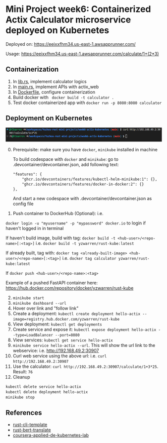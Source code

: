 # Mini Project week6: Containerized Actix Calculator microservice deployed on Kubernetes
Deployed on: https://eeixxfhm34.us-east-1.awsapprunner.com/

Usage: https://eeixxfhm34.us-east-1.awsapprunner.com/calculate/1+(2*3)

## Containerization
1. In [lib.rs](https://github.com/nogibjj/Yuzhou-rust-mini-projects/blob/main/week4-actix/src/lib.rs), implement calculator logics 
2. In [main.rs](https://github.com/nogibjj/Yuzhou-rust-mini-projects/blob/main/week4-actix/src/main.rs), implement APIs with actix_web
3. In [Dockerfile](https://github.com/nogibjj/Yuzhou-rust-mini-projects/blob/main/week4-actix/Dockerfile), configure containerization
4. Build docker with ` docker build -t calculator .`
5. Test docker containerized app with `docker run -p 8080:8080 calculator`

## Deployment on Kubernetes
![Proof of minikube success](minikube_success.png)

0. Prerequisite: make sure you have `docker`, `minikube` installed in machine

    To build codespace with `docker` and `minikube`: go to .devcontainer/devcontainer.json, add following text: 

    ``` 
    "features": {
		"ghcr.io/devcontainers/features/kubectl-helm-minikube:1": {},
		"ghcr.io/devcontainers/features/docker-in-docker:2": {}
	},
    ```
    
    And start a new codespace with .devcontainer/devcontainer.json as config file
1.  Push container to DockerHub (Optional): i.e. 

`docker login -u "myusername" -p "mypassword" docker.io` to login if haven't logged in in terminal

If haven't build image, build with tag: `docker build -t <hub-user>/<repo-name>[:<tag>]` i.e. `docker build -t yzwarren/rust-kube:latest`

If already built, tag with: `docker tag <already-built-image> <hub-user>/<repo-name>[:<tag>]` i.e. `docker tag calculator yzwarren/rust-kube:latest`

If `docker push <hub-user>/<repo-name>:<tag>`

Example of a pushed FastAPI container here:  https://hub.docker.com/repository/docker/yzwarren/rust-kube

2. `minikube start`
3. `minikube dashboard --url`
4. Hover over link and "follow link"
5. Create a deployment: `kubectl create deployment hello-actix --image=registry.hub.docker.com/yzwarren/rust-kube`
6. View deployment: `kubectl get deployments`
7. Create service and expose it: `kubectl expose deployment hello-actix --type=LoadBalancer --port=8080`
8. View services:  `kubectl get service hello-actix`
9.  `minikube service hello-actix --url`. This will show the url link to the webservice: i.e. http://192.168.49.2:30907
10. Curl web service using the above url: i.e. `curl http://192.168.49.2:30907`
11.  Use the calculator: `curl http://192.168.49.2:30907/calculate/1+3*25`. Result: `76`
12. Cleanup
```bash
kubectl delete service hello-actix
kubectl delete deployment hello-actix
minikube stop
````

## References
* [rust-cli-template](https://github.com/kbknapp/rust-cli-template)
* [rust-bert-translate](https://docs.rs/rust-bert/latest/rust_bert/index.html)
* [coursera-applied-de-kubernetes-lab](https://github.com/nogibjj/coursera-applied-de-kubernetes-lab)
